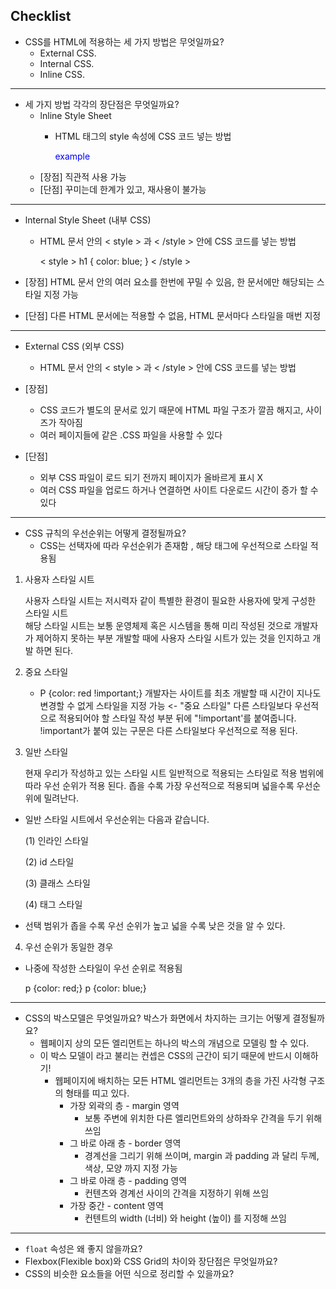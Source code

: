 ## Checklist
* CSS를 HTML에 적용하는 세 가지 방법은 무엇일까요?
  * External CSS. 
  * Internal CSS. 
  * Inline CSS.
    
---

* 세 가지 방법 각각의 장단점은 무엇일까요?
  + lnline Style Sheet
    + HTML 태그의 style 속성에 CSS 코드 넣는 방법  
          
            
      <p style="color: blue">example</p> 
  + [장점] 직관적 사용 가능
  + [단점] 꾸미는데 한계가 있고, 재사용이 불가능

---
- lnternal Style Sheet (내부 CSS)
  - HTML 문서 안의 < style > 과 < /style > 안에 CSS 코드를 넣는 방법


      < style >
      h1 {
        color: blue;
      }
      < /style >

- [장점] HTML 문서 안의 여러 요소를 한번에 꾸밀 수 있음, 한 문서에만 해당되는 스타일 지정 가능
- [단점] 다른 HTML 문서에는 적용할 수 없음, HTML 문서마다 스타일을 매번 지정

---

* External CSS (외부 CSS)
  * HTML 문서 안의 < style > 과 < /style > 안에 CSS 코드를 넣는 방법


      <!-- HTML > head 태그에 다음의 코드를 삽입 -->
      <link rel="stylesheet" type="text/css" href="external.css" />

* [장점] 
  * CSS 코드가 별도의 문서로 있기 때문에 HTML 파일 구조가 깔끔 해지고, 사이즈가 작아짐 
  * 여러 페이지들에 같은 .CSS 파일을 사용할 수 있다
* [단점] 
  * 외부 CSS 파일이 로드 되기 전까지 페이지가 올바르게 표시 X 
  * 여러 CSS 파일을 업로드 하거나 연결하면 사이트 다운로드 시간이 증가 할 수 있다

---

* CSS 규칙의 우선순위는 어떻게 결정될까요?
  * CSS는 선택자에 따라 우선순위가 존재함 , 해당 태그에 우선적으로 스타일 적용됨
1. 사용자 스타일 시트
  
  
    사용자 스타일 시트는 저시력자 같이 특별한 환경이 필요한 사용자에 맞게 구성한 스타일 시트 <br>
    해당 스타일 시트는 보통 운영체제 혹은 시스템을 통해 미리 작성된 것으로 개발자가 제어하지 못하는 부분 <bt>
    개발할 때에 사용자 스타일 시트가 있는 것을 인지하고 개발 하면 된다.
2. 중요 스타일
  
  
    * P {color: red !important;}
    개발자는 사이트를 최초 개발할 때 시간이 지나도 변경할 수 없게 스타일을 지정 가능  <- "중요 스타일"
    다른 스타일보다 우선적으로 적용되어야 할 스타일 작성 부분 뒤에 "!important'를 붙여줍니다. 
    !important가 붙여 있는 구문은 다른 스타일보다 우선적으로 적용 된다.
3. 일반 스타일
  
  
    현재 우리가 작성하고 있는 스타일 시트
    일반적으로 적용되는 스타일로 적용 범위에 따라 우선 순위가 적용 된다.
    좁을 수록 가장 우선적으로 적용되며 넓을수록 우선순위에 밀려난다.
+ 일반 스타일 시트에서 우선순위는 다음과 같습니다.
  
  
    (1) 인라인 스타일

    (2) id 스타일

    (3) 클래스 스타일

    (4) 태그 스타일
+ 선택 범위가 좁을 수록 우선 순위가 높고 넓을 수록 낮은 것을 알 수 있다.

4. 우선 순위가 동일한 경우
  * 나중에 작성한 스타일이 우선 순위로 적용됨
  
  
    p {color: red;}
    p {color: blue;}

---

  * CSS의 박스모델은 무엇일까요? 박스가 화면에서 차지하는 크기는 어떻게 결정될까요?
    * 웹페이지 상의 모든 엘리먼트는 하나의 박스의 개념으로 모델링 할 수 있다.
    * 이 박스 모델이 라고 불리는 컨셉은 CSS의 근간이 되기 때문에 반드시 이해하기!
      * 웹페이지에 배치하는 모든 HTML 엘리먼트는 3개의 층을 가진 사각형 구조의 형태를 띠고 있다.
        * 가장 외곽의 층 - margin 영역 
          - 보통 주변에 위치한 다른 엘리먼트와의 상하좌우 간격을 두기 위해 쓰임
        * 그 바로 아래 층 - border 영역 
          - 경계선을 그리기 위해 쓰이며, margin 과 padding 과 달리 두께, 색상, 모양 까지 지정 가능
        * 그 바로 아래 층 - padding 영역 
          - 컨텐츠와 경계선 사이의 간격을 지정하기 위해 쓰임
        * 가장 중간 - content 영역
          - 컨텐트의 width (너비) 와 height (높이) 를 지정해 쓰임
          
---


  * `float` 속성은 왜 좋지 않을까요?
  * Flexbox(Flexible box)와 CSS Grid의 차이와 장단점은 무엇일까요?
  * CSS의 비슷한 요소들을 어떤 식으로 정리할 수 있을까요?
